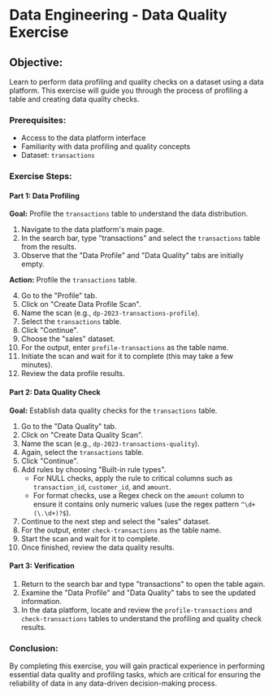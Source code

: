# Data Engineering - Data Quality Exercise

## Objective:
Learn to perform data profiling and quality checks on a dataset using a data platform. This exercise will guide you through the process of profiling a table and creating data quality checks.

### Prerequisites:
- Access to the data platform interface
- Familiarity with data profiling and quality concepts
- Dataset: `transactions`

### Exercise Steps:

#### Part 1: Data Profiling

**Goal:** Profile the `transactions` table to understand the data distribution.

1. Navigate to the data platform's main page.
2. In the search bar, type "transactions" and select the `transactions` table from the results.
3. Observe that the "Data Profile" and "Data Quality" tabs are initially empty.

**Action:** Profile the `transactions` table.

4. Go to the "Profile" tab.
5. Click on "Create Data Profile Scan".
6. Name the scan (e.g., `dp-2023-transactions-profile`).
7. Select the `transactions` table.
8. Click "Continue".
9. Choose the "sales" dataset.
10. For the output, enter `profile-transactions` as the table name.
11. Initiate the scan and wait for it to complete (this may take a few minutes).
12. Review the data profile results.

#### Part 2: Data Quality Check

**Goal:** Establish data quality checks for the `transactions` table.

1. Go to the "Data Quality" tab.
2. Click on "Create Data Quality Scan".
3. Name the scan (e.g., `dp-2023-transactions-quality`).
4. Again, select the `transactions` table.
5. Click "Continue".
6. Add rules by choosing "Built-in rule types".
   - For NULL checks, apply the rule to critical columns such as `transaction_id`, `customer_id`, and `amount`.
   - For format checks, use a Regex check on the `amount` column to ensure it contains only numeric values (use the regex pattern `^\d+(\.\d+)?$`).
7. Continue to the next step and select the "sales" dataset.
8. For the output, enter `check-transactions` as the table name.
9. Start the scan and wait for it to complete.
10. Once finished, review the data quality results.

#### Part 3: Verification

1. Return to the search bar and type "transactions" to open the table again.
2. Examine the "Data Profile" and "Data Quality" tabs to see the updated information.
3. In the data platform, locate and review the `profile-transactions` and `check-transactions` tables to understand the profiling and quality check results.

### Conclusion:
By completing this exercise, you will gain practical experience in performing essential data quality and profiling tasks, which are critical for ensuring the reliability of data in any data-driven decision-making process.

